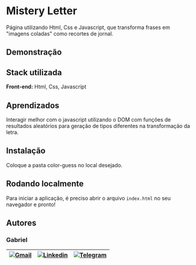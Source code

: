 # Mistery Letter

Página utilizando Html, Css e Javascript, que transforma frases em "imagens coladas" como recortes de jornal.
## Demonstração


## Stack utilizada

**Front-end:** Html, Css, Javascript


## Aprendizados

Interagir melhor com o javascript utilizando o DOM com funções de resultados aleatórios para geração de tipos diferentes na transformação da letra.

## Instalação

Coloque a pasta color-guess no local desejado.

## Rodando localmente

Para iniciar a aplicação, é preciso abrir o arquivo `index.html` no seu navegador e pronto!


## Autores
### Gabriel

| [![Gmail](https://img.shields.io/badge/Gmail-D14836?style=for-the-badge&logo=gmail&logoColor=white)](mailto:gabrielpbenedicto@gmail.com) | [![Linkedin](https://img.shields.io/badge/LinkedIn-0077B5?style=for-the-badge&logo=linkedin&logoColor=white)](https://www.linkedin.com/in/gabrielbenedicto/) | [![Telegram](https://img.shields.io/badge/Telegram-2CA5E0?style=for-the-badge&logo=telegram&logoColor=white)](https://t.me/gabrielbenedicto) |
| ------|-------|-----|
